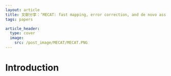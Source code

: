 ```yaml
---
layout: article
title: 文献分享：‘MECAT: fast mapping, error correction, and de novo assembly for single-molecule sequencing reads’
tags: papers

article_header:
  type: cover
  image: 
    src: /post_image/MECAT/MECAT.PNG
---
```


# Introduction
